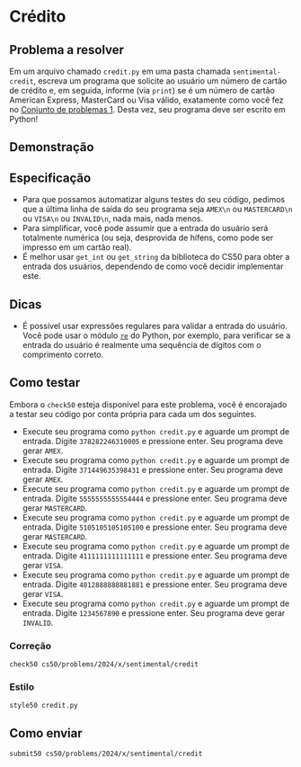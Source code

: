 # Crédito

## Problema a resolver

Em um arquivo chamado `credit.py` em uma pasta chamada `sentimental-credit`, escreva um programa que solicite ao usuário um número de cartão de crédito e, em seguida, informe (via `print`) se é um número de cartão American Express, MasterCard ou Visa válido, exatamente como você fez no [Conjunto de problemas 1](../../1/). Desta vez, seu programa deve ser escrito em Python!

## Demonstração

<script async="" data-autoplay="1" data-cols="100" data-loop="1" data-rows="12" id="asciicast-QYLr1R1RDLO9QkPF2XFODLkq4" src="https://asciinema.org/a/QYLr1R1RDLO9QkPF2XFODLkq4.js"></script>

## Especificação

- Para que possamos automatizar alguns testes do seu código, pedimos que a última linha de saída do seu programa seja `AMEX\n` ou `MASTERCARD\n` ou `VISA\n` ou `INVALID\n`, nada mais, nada menos.
- Para simplificar, você pode assumir que a entrada do usuário será totalmente numérica (ou seja, desprovida de hífens, como pode ser impresso em um cartão real).
- É melhor usar `get_int` ou `get_string` da biblioteca do CS50 para obter a entrada dos usuários, dependendo de como você decidir implementar este.

## Dicas

- É possível usar expressões regulares para validar a entrada do usuário. Você pode usar o módulo [`re`](https://docs.python.org/3/library/re.html) do Python, por exemplo, para verificar se a entrada do usuário é realmente uma sequência de dígitos com o comprimento correto.

## Como testar

Embora o `check50` esteja disponível para este problema, você é encorajado a testar seu código por conta própria para cada um dos seguintes.

- Execute seu programa como `python credit.py` e aguarde um prompt de entrada. Digite `378282246310005` e pressione enter. Seu programa deve gerar `AMEX`.
- Execute seu programa como `python credit.py` e aguarde um prompt de entrada. Digite `371449635398431` e pressione enter. Seu programa deve gerar `AMEX`.
- Execute seu programa como `python credit.py` e aguarde um prompt de entrada. Digite `5555555555554444` e pressione enter. Seu programa deve gerar `MASTERCARD`.
- Execute seu programa como `python credit.py` e aguarde um prompt de entrada. Digite `5105105105105100` e pressione enter. Seu programa deve gerar `MASTERCARD`.
- Execute seu programa como `python credit.py` e aguarde um prompt de entrada. Digite `4111111111111111` e pressione enter. Seu programa deve gerar `VISA`.
- Execute seu programa como `python credit.py` e aguarde um prompt de entrada. Digite `4012888888881881` e pressione enter. Seu programa deve gerar `VISA`.
- Execute seu programa como `python credit.py` e aguarde um prompt de entrada. Digite `1234567890` e pressione enter. Seu programa deve gerar `INVALID`.

### Correção

    check50 cs50/problems/2024/x/sentimental/credit

### Estilo

    style50 credit.py

## Como enviar

    submit50 cs50/problems/2024/x/sentimental/credit